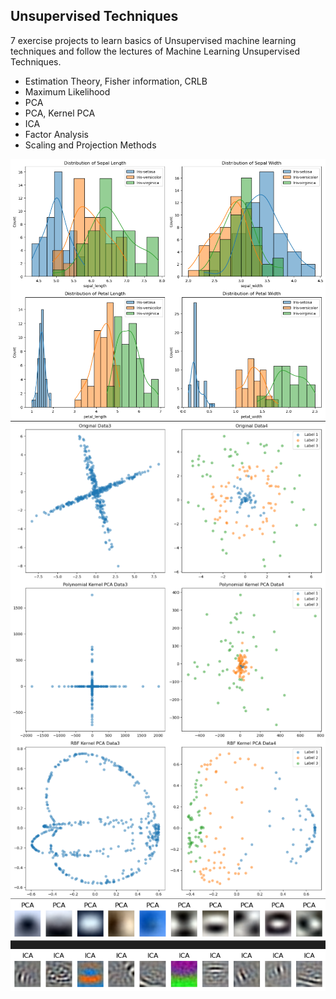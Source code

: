 ## Unsupervised Techniques

7 exercise projects to learn basics of Unsupervised machine learning techniques and follow the lectures of Machine Learning Unsupervised Techniques.

- Estimation Theory, Fisher information, CRLB
- Maximum Likelihood
- PCA
- PCA, Kernel PCA
- ICA
- Factor Analysis
- Scaling and Projection Methods

<p align="center">
<img align="center" src="figs/sepal.png"/>
<img align="center" src="figs/ica.png"/>
<img align="center" src="figs/pca_ica.png"/>
</p>
